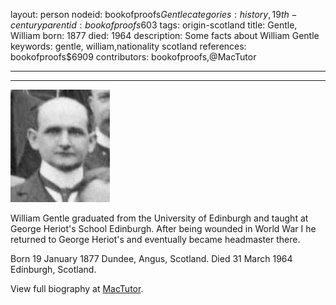 layout: person
nodeid: bookofproofs$Gentle
categories: history,19th-century
parentid: bookofproofs$603
tags: origin-scotland
title: Gentle, William
born: 1877
died: 1964
description: Some facts about William Gentle
keywords: gentle, william,nationality scotland
references: bookofproofs$6909
contributors: bookofproofs,@MacTutor

---


---

![Gentle.jpg](https://github.com/bookofproofs/bookofproofs.github.io/blob/main/_sources/_assets/images/portraits/Gentle.jpg?raw=true)

William Gentle graduated from the University of Edinburgh and taught at George Heriot's School Edinburgh. After being wounded in World War I he returned to George Heriot's and eventually became headmaster there.

Born 19 January 1877 Dundee, Angus, Scotland. Died 31 March 1964 Edinburgh, Scotland.


View full biography at [MacTutor](https://mathshistory.st-andrews.ac.uk/Biographies/Gentle/).